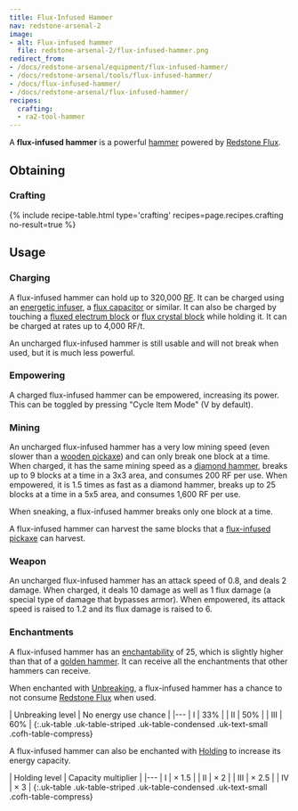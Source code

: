 ```yaml
---
title: Flux-Infused Hammer
nav: redstone-arsenal-2
image:
- alt: Flux-infused hammer
  file: redstone-arsenal-2/flux-infused-hammer.png
redirect_from:
- /docs/redstone-arsenal/equipment/flux-infused-hammer/
- /docs/redstone-arsenal/tools/flux-infused-hammer/
- /docs/flux-infused-hammer/
- /docs/redstone-arsenal/flux-infused-hammer/
recipes:
  crafting:
  - ra2-tool-hammer
---
```


A **flux-infused hammer** is a powerful [hammer](/docs/thermal-foundation-2/hammers/) powered by
[Redstone Flux](/docs/redstone-flux/).


Obtaining
---------

### Crafting
{% include recipe-table.html type='crafting' recipes=page.recipes.crafting no-result=true %}


Usage
-----

### Charging
A flux-infused hammer can hold up to 320,000 [RF](/docs/redstone-flux/). It can
be charged using an [energetic infuser](/docs/thermal-expansion-5/energetic-infuser/), a [flux
capacitor](/docs/thermal-expansion-5/flux-capacitor/) or similar. It can also be charged by touching
a [fluxed electrum block](/docs/redstone-arsenal-2/fluxed-electrum-block/) or [flux crystal
block](/docs/redstone-arsenal-2/flux-crystal-block) while holding it. It can be charged at rates up
to 4,000 RF/t.

An uncharged flux-infused hammer is still usable and will not break when used,
but it is much less powerful.

### Empowering
A charged flux-infused hammer can be empowered, increasing its power. This can
be toggled by pressing "Cycle Item Mode" (V by default).

### Mining
An uncharged flux-infused hammer has a very low mining speed (even slower than a
[wooden pickaxe](https://minecraft.gamepedia.com/Wooden_Pickaxe)) and can only
break one block at a time. When charged, it has the same mining speed as a
[diamond hammer](/docs/thermal-foundation-2/hammers/), breaks up to 9 blocks at a time in a 3x3
area, and consumes 200 RF per use. When empowered, it is 1.5 times as fast as a
diamond hammer, breaks up to 25 blocks at a time in a 5x5 area, and consumes
1,600 RF per use.

When sneaking, a flux-infused hammer breaks only one block at a time.

A flux-infused hammer can harvest the same blocks that a [flux-infused
pickaxe](/docs/redstone-arsenal-2/flux-infused-pickaxe/) can harvest.

### Weapon
An uncharged flux-infused hammer has an attack speed of 0.8, and deals 2 damage.
When charged, it deals 10 damage as well as 1 flux damage (a special type of
damage that bypasses armor). When empowered, its attack speed is raised to 1.2
and its flux damage is raised to 6.

### Enchantments
A flux-infused hammer has an
[enchantability](https://minecraft.gamepedia.com/Enchantability) of 25, which is
slightly higher than that of a [golden hammer](/docs/thermal-foundation-2/hammers/). It can
receive all the enchantments that other hammers can receive.

When enchanted with [Unbreaking](https://minecraft.gamepedia.com/Unbreaking), a
flux-infused hammer has a chance to not consume [Redstone
Flux](/docs/redstone-flux/) when used.

| Unbreaking level | No energy use chance |
|---
| I | 33% |
| II | 50% |
| III | 60% |
{:.uk-table .uk-table-striped .uk-table-condensed .uk-text-small .cofh-table-compress}

A flux-infused hammer can also be enchanted with [Holding](/docs/cofh-core-4/holding/) to
increase its energy capacity.

| Holding level | Capacity multiplier |
|---
| I | × 1.5 |
| II | × 2 |
| III | × 2.5 |
| IV | × 3 |
{:.uk-table .uk-table-striped .uk-table-condensed .uk-text-small .cofh-table-compress}
